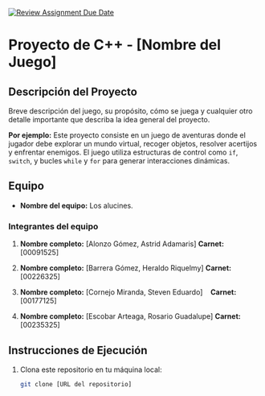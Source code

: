 [![Review Assignment Due Date](https://classroom.github.com/assets/deadline-readme-button-22041afd0340ce965d47ae6ef1cefeee28c7c493a6346c4f15d667ab976d596c.svg)](https://classroom.github.com/a/mi1WNrHU)
# Proyecto de C++ - [Nombre del Juego]

## Descripción del Proyecto

Breve descripción del juego, su propósito, cómo se juega y cualquier otro detalle importante que describa la idea general del proyecto.

**Por ejemplo:**
Este proyecto consiste en un juego de aventuras donde el jugador debe explorar un mundo virtual, recoger objetos, resolver acertijos y enfrentar enemigos. El juego utiliza estructuras de control como `if`, `switch`, y bucles `while` y `for` para generar interacciones dinámicas.

## Equipo

- **Nombre del equipo:** Los alucines.

### Integrantes del equipo

1. **Nombre completo:** [Alonzo Gómez, Astrid Adamaris]
   **Carnet:** [00091525]

2. **Nombre completo:** [Barrera Gómez, Heraldo Riquelmy] 
   **Carnet:** [00226325] 

3. **Nombre completo:** [Cornejo Miranda, Steven Eduardo]   
   **Carnet:** [00177125] 

4. **Nombre completo:** [Escobar Arteaga, Rosario Guadalupe] 
   **Carnet:** [00235325] 

## Instrucciones de Ejecución

1. Clona este repositorio en tu máquina local:
   ```bash
   git clone [URL del repositorio]
